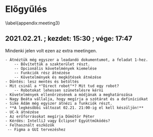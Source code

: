 # Előgyűlés
\label{appendix:meeting3}

## 2021.02.21. ; kezdet: 15:30 ; vége: 17:47

Mindenki jelen volt ezen az extra meetingen.

	- Átnéztük még egyszer a leadandó dokumentumot, a feladat 1-hez.
		-- Bővítettük a szakterület részt.
		-- Opcionális követelmények kiemelése
		-- Funkciók rész átnézése
		-- Követelmények és megkötések átnézése
	- Döntés: lesz mentés és betöltés
	- Mit csinál a *"Direct robot"*? Mit tud egy robot?
		-- Robotokat lehessen szünetelésre kérni
	- Követelmények ellenőrzésének a módjának a meghatározása
	- Nagy Beáta vállalja, hogy megírja a szótárat és a definíciókat
	- Sike Ádám még egyszer átnézi a funkciók részt.
	- **A legkésőbbi változat 02.21. 21:00-ig el kell készüljön!**
	- UC-k átnézése
	- Az erőforrásokat megírja Dömötör Péter
	- Kérdés: IntelliJ vagy Eclipse? Együttműködés?
	- Felhasznált eszközök
	 -- Figma a GUI tervezéshez
